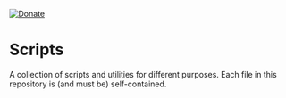 [![Donate](https://img.shields.io/badge/Donate-PayPal-orange.svg)](https://www.paypal.com/donate/?cmd=_donations&business=8UK2BZP2K8NSS)

# Scripts
A collection of scripts and utilities for different purposes. Each file in this repository is (and must be) self-contained.
